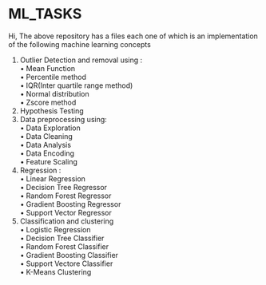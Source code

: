 # ML_TASKS

Hi,
The above repository has a files each one of which is an implementation of the following machine learning concepts</br>
1. Outlier Detection and removal using : </br>
•	Mean Function</br>
•	Percentile method</br>
•	IQR(Inter quartile range method)</br>
•	Normal distribution</br>
•	Zscore method</br>
2. Hypothesis Testing</br>
3. Data preprocessing using:</br>
•	Data Exploration</br>
•	Data Cleaning</br>
•	Data Analysis</br>
•	Data Encoding</br>
•	Feature Scaling</br>
4. Regression :</br>
•	Linear Regression</br>
•	Decision Tree Regressor</br>
•	Random Forest Regressor</br>
•	Gradient Boosting Regressor</br>
•	Support Vector Regressor</br>
5. Classification and clustering</br>
•	Logistic Regression</br>
•	Decision Tree Classifier</br>
•	Random Forest Classifier</br>
•	Gradient Boosting Classifier</br>
•	Support Vectore Classifier</br>
•	K-Means Clustering</br>

  
